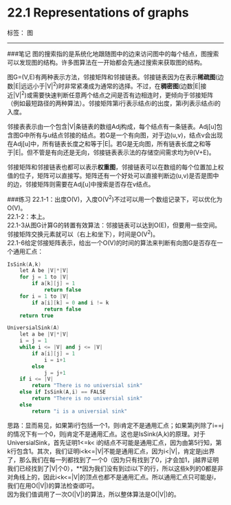 ﻿# 22.1 Representations of graphs

标签： 图

---
###笔记
图的搜索指的是系统化地跟随图中的边来访问图中的每个结点，图搜索可以发现图的结构。许多图算法在一开始都会先通过搜索来获取图的结构。

图G=(V,E)有两种表示方法，邻接矩阵和邻接链表。邻接链表因为在表示**稀疏图**(边数|E|远远小于|V|<sup>2</sup>)时非常紧凑成为通常的选择。不过，在**稠密图**(边数|E|接近|V|<sup>2</sup>)或需要快速判断任意两个结点之间是否有边相连时，更倾向于邻接矩阵（例如最短路径的两种算法）。邻接矩阵第i行表示结点i的出度，第i列表示结点i的入度。

邻接表表示由一个包含|V|条链表的数组Adj构成，每个结点有一条链表。Adj[u]包含图G中所有与u结点邻接的结点。若G是一个有向图，对于边(u,v)，结点v会出现在Adj[u]中，所有链表长度之和等于|E|。若G是无向图，所有链表长度之和等于|E|。但不管是有向还是无向，邻接链表表示法的存储空间需求均为θ(V+E)。

邻接矩阵和邻接链表也都可以表示**权重图**，邻接链表可以在数组的每个位置加上权值的位子，矩阵可以直接写。矩阵还有一个好处可以直接判断边(u,v)是否是图中的边，邻接矩阵则需要在Adj[u]中搜索是否存在v结点。

###练习
22.1-1：出度O(V)，入度O(V<sup>2</sup>)不过可以用一个数组记录下，可以优化为O(V)。  
22.1-2：本上。  
22.1-3从图G计算G的转置有效算法：邻接链表可以达到O(E)，但要用一些空间。邻接矩阵交换元素就可以（右上和坐下），时间是O(V<sup>2</sup>)。  
22.1-6给定邻接矩阵表示，给出一个O(V)的时间的算法来判断有向图G是否存在一个通用汇点：
```c++
IsSink(A,k)
    let A be |V|*|V|
    for j = 1 to |V|
        if a[k][j] = 1
            return false
    for i = 1 to |V|
        if a[i][k] = 0 and i != k
            return false
    return true
```
```c++
UniversialSink(A)
    let a be |V|*|V|
    i = j = 1
    while i <= |V| and j <= |V|
        if a[i][j] = 1
            i = i+1
        else
            j = j+1
    if i <= |V|
        return "There is no universial sink"
    else if IsSink(A,i) == FALSE
        return "There is no universial sink"
    else
        return "i is a universial sink"
```
思路：显而易见，如果第i行包括一个1，则i肯定不是通用汇点；如果第j列除了i==j的情况下有一个0，则j肯定不是通用汇点。这也是IsSink(A,k)的原理。对于UniversialSink，首先证明1<=k< i的结点不可能是通用汇点，因为由第5行知，第k行包含1。其次，我们证明i<k<=|V|不能是通用汇点，因为i<|V|，肯定是j出界了，那么我们在每一列都找到了一个0（因为只有找到了0，j才会加1，j越界证明我们已经找到了|V|个0），**因为我们没有到过i以下的行，所以这些k列的0都是非对角线上的，因此i<k<=|V|的顶点也都不是通用汇点。所以通用汇点只可能是i，我们在用O(|V|)的算法检查i即可。  
因为我们值调用了一次O(|V|)的算法，所以整体算法是O(|V|)的。

